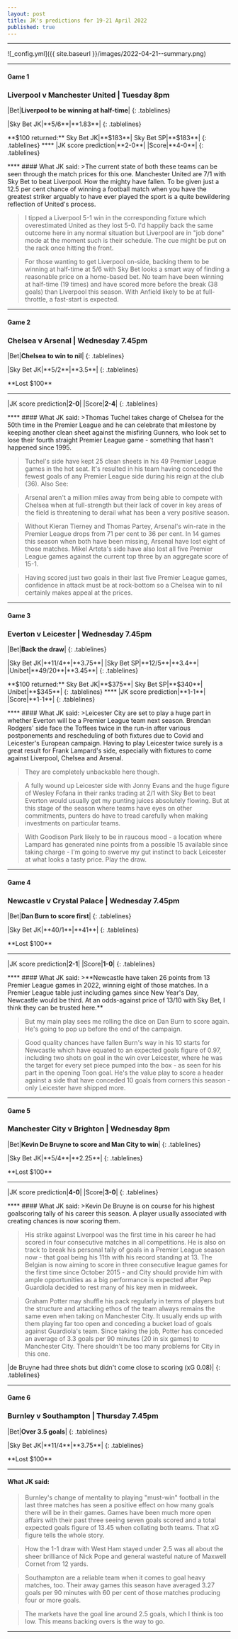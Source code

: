 ```yaml
---
layout: post
title: JK's predictions for 19-21 April 2022
published: true
---
```

****
![_config.yml]({{ site.baseurl }}/images/2022-04-21--summary.png)

****

#### Game 1
### Liverpool v Manchester United | Tuesday 8pm

<style>
.tablelines table, .tablelines td, .tablelines th {
        border: 1px solid black;
        }
td {
    padding-right: 15px;
}
td {
    padding-left: 5px;
}
</style>
|Bet|**Liverpool to be winning at half-time**|
{: .tablelines}
<p></p>
<style>
.tablelines table, .tablelines td, .tablelines th {
        border: 1px solid black;
        }
td {
    padding-right: 15px;
}
td {
    padding-left: 5px;
}
</style>
|Sky Bet JK|**5/6**|**1.83**|
{: .tablelines}
<p></p>
**$100 returned:**
<style>
.tablelines table, .tablelines td, .tablelines th {
        border: 1px solid black;
        }
td {
    padding-right: 15px;
}
td {
    padding-left: 5px;
}
</style>
Sky Bet JK|**$183**|
Sky Bet SP|**$183**|
{: .tablelines}
****
<style>
.tablelines table, .tablelines td, .tablelines th {
        border: 1px solid black;
        }
td {
    padding-right: 15px;
}
td {
    padding-left: 5px;
}
</style>
|JK score prediction|**2-0**|
|Score|**4-0**|
{: .tablelines}
<p></p>
****
#### What JK said:
>The current state of both these teams can be seen through the match prices for this one. Manchester United are 7/1 with Sky Bet to beat Liverpool. How the mighty have fallen. To be given just a 12.5 per cent chance of winning a football match when you have the greatest striker arguably to have ever played the sport is a quite bewildering reflection of United's process.

>I tipped a Liverpool 5-1 win in the corresponding fixture which overestimated United as they lost 5-0. I'd happily back the same outcome here in any normal situation but Liverpool are in "job done" mode at the moment such is their schedule. The cue might be put on the rack once hitting the front.

>For those wanting to get Liverpool on-side, backing them to be winning at half-time at 5/6 with Sky Bet looks a smart way of finding a reasonable price on a home-based bet. No team have been winning at half-time (19 times) and have scored more before the break (38 goals) than Liverpool this season. With Anfield likely to be at full-throttle, a fast-start is expected.

****

#### Game 2
### Chelsea v Arsenal | Wednesday 7.45pm

<style>
.tablelines table, .tablelines td, .tablelines th {
        border: 1px solid black;
        }
td {
    padding-right: 15px;
}
td {
    padding-left: 5px;
}
</style>
|Bet|**Chelsea to win to nil**|
{: .tablelines}
<p></p>
<style>
.tablelines table, .tablelines td, .tablelines th {
        border: 1px solid black;
        }
td {
    padding-right: 15px;
}
td {
    padding-left: 5px;
}
</style>
|Sky Bet JK|**5/2**|**3.5**|
{: .tablelines}
<p></p>
**Lost $100**

****
<style>
.tablelines table, .tablelines td, .tablelines th {
        border: 1px solid black;
        }
td {
    padding-right: 15px;
}
td {
    padding-left: 5px;
}
</style>
|JK score prediction|**2-0**|
|Score|**2-4**|
{: .tablelines}
<p></p>
****
#### What JK said:
>Thomas Tuchel takes charge of Chelsea for the 50th time in the Premier League and he can celebrate that milestone by keeping another clean sheet against the misfiring Gunners, who look set to lose their fourth straight Premier League game - something that hasn't happened since 1995.

>Tuchel's side have kept 25 clean sheets in his 49 Premier League games in the hot seat. It's resulted in his team having conceded the fewest goals of any Premier League side during his reign at the club (36).
Also See:

>Arsenal aren't a million miles away from being able to compete with Chelsea when at full-strength but their lack of cover in key areas of the field is threatening to derail what has been a very positive season.

>Without Kieran Tierney and Thomas Partey, Arsenal's win-rate in the Premier League drops from 71 per cent to 36 per cent. In 14 games this season when both have been missing, Arsenal have lost eight of those matches. Mikel Arteta's side have also lost all five Premier League games against the current top three by an aggregate score of 15-1.

>Having scored just two goals in their last five Premier League games, confidence in attack must be at rock-bottom so a Chelsea win to nil certainly makes appeal at the prices.

****
#### Game 3
### Everton v Leicester | Wednesday 7.45pm

<style>
.tablelines table, .tablelines td, .tablelines th {
        border: 1px solid black;
        }
td {
    padding-right: 15px;
}
td {
    padding-left: 5px;
}
</style>
|Bet|**Back the draw**|
{: .tablelines}
<p></p>
<style>
.tablelines table, .tablelines td, .tablelines th {
        border: 1px solid black;
        }
td {
    padding-right: 15px;
}
td {
    padding-left: 5px;
}
</style>
|Sky Bet JK|**11/4**|**3.75**|
|Sky Bet SP|**12/5**|**3.4**|
|Unibet|**49/20**|**3.45**|
{: .tablelines}
<p></p>
**$100 returned:**
<style>
.tablelines table, .tablelines td, .tablelines th {
        border: 1px solid black;
        }
td {
    padding-right: 15px;
}
td {
    padding-left: 5px;
}
</style>
Sky Bet JK|**$375**|
Sky Bet SP|**$340**|
Unibet|**$345**|
{: .tablelines}
****
<style>
.tablelines table, .tablelines td, .tablelines th {
        border: 1px solid black;
        }
td {
    padding-right: 15px;
}
td {
    padding-left: 5px;
}
</style>
|JK score prediction|**1-1**|
|Score|**1-1**|
{: .tablelines}
<p></p>
****
#### What JK said:
>Leicester City are set to play a huge part in whether Everton will be a Premier League team next season. Brendan Rodgers' side face the Toffees twice in the run-in after various postponements and rescheduling of both fixtures due to Covid and Leicester's European campaign. Having to play Leicester twice surely is a great result for Frank Lampard's side, especially with fixtures to come against Liverpool, Chelsea and Arsenal.

>They are completely unbackable here though.

>A fully wound up Leicester side with Jonny Evans and the huge figure of Wesley Fofana in their ranks trading at 2/1 with Sky Bet to beat Everton would usually get my punting juices absolutely flowing. But at this stage of the season where teams have eyes on other commitments, punters do have to tread carefully when making investments on particular teams.

>With Goodison Park likely to be in raucous mood - a location where Lampard has generated nine points from a possible 15 available since taking charge - I'm going to swerve my gut instinct to back Leicester at what looks a tasty price. Play the draw.

****

#### Game 4
### Newcastle v Crystal Palace | Wednesday 7.45pm

<style>
.tablelines table, .tablelines td, .tablelines th {
        border: 1px solid black;
        }
td {
    padding-right: 15px;
}
td {
    padding-left: 5px;
}
</style>
|Bet|**Dan Burn to score first**|
{: .tablelines}
<p></p>
<style>
.tablelines table, .tablelines td, .tablelines th {
        border: 1px solid black;
        }
td {
    padding-right: 15px;
}
td {
    padding-left: 5px;
}
</style>
|Sky Bet JK|**40/1**|**41**|
{: .tablelines}
<p></p>
**Lost $100**

****
<style>
.tablelines table, .tablelines td, .tablelines th {
        border: 1px solid black;
        }
td {
    padding-right: 15px;
}
td {
    padding-left: 5px;
}
</style>
|JK score prediction|**2-1**|
|Score|**1-0**|
{: .tablelines}
<p></p>
****
#### What JK said:
>**Newcastle have taken 26 points from 13 Premier League games in 2022, winning eight of those matches. In a Premier League table just including games since New Year's Day, Newcastle would be third. At an odds-against price of 13/10 with Sky Bet, I think they can be trusted here.**

>But my main play sees me rolling the dice on Dan Burn to score again. He's going to pop up before the end of the campaign.

>Good quality chances have fallen Burn's way in his 10 starts for Newcastle which have equated to an expected goals figure of 0.97, including two shots on goal in the win over Leicester, where he was the target for every set piece pumped into the box - as seen for his part in the opening Toon goal. He's the value play to score a header against a side that have conceded 10 goals from corners this season - only Leicester have shipped more.

****

#### Game 5
### Manchester City v Brighton | Wednesday 8pm

<style>
.tablelines table, .tablelines td, .tablelines th {
        border: 1px solid black;
        }
td {
    padding-right: 15px;
}
td {
    padding-left: 5px;
}
</style>
|Bet|**Kevin De Bruyne to score and Man City to win**|
{: .tablelines}
<p></p>
<style>
.tablelines table, .tablelines td, .tablelines th {
        border: 1px solid black;
        }
td {
    padding-right: 15px;
}
td {
    padding-left: 5px;
}
</style>
|Sky Bet JK|**5/4**|**2.25**|
{: .tablelines}
<p></p>
**Lost $100**

****
<style>
.tablelines table, .tablelines td, .tablelines th {
        border: 1px solid black;
        }
td {
    padding-right: 15px;
}
td {
    padding-left: 5px;
}
</style>
|JK score prediction|**4-0**|
|Score|**3-0**|
{: .tablelines}
<p></p>
****
#### What JK said:
>Kevin De Bruyne is on course for his highest goalscoring tally of his career this season. A player usually associated with creating chances is now scoring them.

>His strike against Liverpool was the first time in his career he had scored in four consecutive matches in all competitions. He is also on track to break his personal tally of goals in a Premier League season now - that goal being his 11th with his record standing at 13. The Belgian is now aiming to score in three consecutive league games for the first time since October 2015 - and City should provide him with ample opportunities as a big performance is expected after Pep Guardiola decided to rest many of his key men in midweek.

>Graham Potter may shuffle his pack regularly in terms of players but the structure and attacking ethos of the team always remains the same even when taking on Manchester City. It usually ends up with them playing far too open and conceding a bucket load of goals against Guardiola's team. Since taking the job, Potter has conceded an average of 3.3 goals per 90 minutes (20 in six games) to Manchester City. There shouldn't be too many problems for City in this one.
<style>
.tablelines table, .tablelines td, .tablelines th {
        border: 1px solid black;
        }
td {
    padding-right: 15px;
}
td {
    padding-left: 5px;
}
</style>
|de Bruyne had three shots but didn't come close to scoring (xG 0.08)|
{: .tablelines}
<p></p>

****

#### Game 6
### Burnley v Southampton | Thursday 7.45pm

<style>
.tablelines table, .tablelines td, .tablelines th {
        border: 1px solid black;
        }
td {
    padding-right: 15px;
}
td {
    padding-left: 5px;
}
</style>
|Bet|**Over 3.5 goals**|
{: .tablelines}
<p></p>
<style>
.tablelines table, .tablelines td, .tablelines th {
        border: 1px solid black;
        }
td {
    padding-right: 15px;
}
td {
    padding-left: 5px;
}
</style>
|Sky Bet JK|**11/4**|**3.75**|
{: .tablelines}
<p></p>
**Lost $100**

****
#### What JK said:
>Burnley's change of mentality to playing "must-win" football in the last three matches has seen a positive effect on how many goals there will be in their games. Games have been much more open affairs with their past three seeing seven goals scored and a total expected goals figure of 13.45 when collating both teams. That xG figure tells the whole story.

>How the 1-1 draw with West Ham stayed under 2.5 was all about the sheer brilliance of Nick Pope and general wasteful nature of Maxwell Cornet from 12 yards.

>Southampton are a reliable team when it comes to goal heavy matches, too. Their away games this season have averaged 3.27 goals per 90 minutes with 60 per cent of those matches producing four or more goals.

>The markets have the goal line around 2.5 goals, which I think is too low. This means backing overs is the way to go.

****
